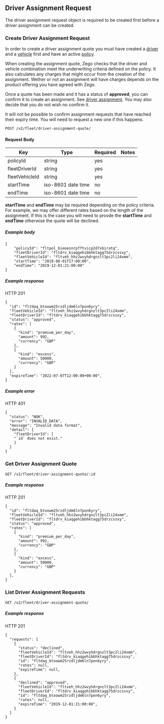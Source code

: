 ## Driver Assignment Request

The driver assignment request object is required to be created first before a driver assignment can be created.

### Create Driver Assignment Request

In order to create a driver assignment quote you must have created a [driver](./driver_endpoint.md) and a [vehicle](./vehicle_endpoint.md) first and have an active [policy](./policy_endpoint.md).

When creating the assignment quote, Zego checks that the driver and vehicle combination meet the underwriting criteria defined on the policy. It also calculates any charges that might occur from the creation of the assignment. Wether or not an assignment will have charges depends on the product offering you have agreed with Zego.

Once a quote has been made and it has a status of **approved**, you can confirm it to create an assignment. See [driver assignment](./driver_assignment_endpoint.md). You may also decide that you do not wish no confirm it.

It will not be possible to confirm assignment requests that have reached their expiry time. You will need to request a new one if this happens.

`POST /v2/fleet/driver-assignment-quote/`

#### Request Body

| Key | Type | Required | Notes |
| --- | --- | --- | --- |
| policyId | string | yes |  |
| fleetDriverId | string | yes |  |
| fleetVehicleId | string | yes |  |
| startTime | iso-8601 date time | no |  |
| endTime | iso-8601 date time | no |  |

**startTime** and **endTime** may be required depending on the policy criteria. For example, we may offer different rates based on the length of the assignment. If this is the case you will need to provde the **startTime** and **endTime** otherwise the quote will be declined.

##### Example body

```
{
    "policyId": "fltpol_bieoesnrpfftvicp2d7xbiratq",
    "fleetDriverId": "fltdrv_kiaqgehibbhktagg75drzcssxy",
    "fleetVehicleId": "fltveh_hhz2wvyhdrgnzlt3pc2li24xmm",
    "startTime": "2019-08-01T17:00:00",
    "endTime": "2019-12-01:21:00:00"
}
```

##### Example response

HTTP 201

```
{
  "id": "fltdaq_btoowm25rzdljdm6ln7pon6yry",
  "fleetVehicleId": "fltveh_hhz2wvyhdrgnzlt3pc2li24xmm",
  "fleetDriverId": "fltdrv_kiaqgehibbhktagg75drzcssxy",
  "status": "approved",
  "rates": [
    {
      "kind": "premium_per_day",
      "amount": 992,
      "currency": "GBP"
    },
    {
      "kind": "excess",
      "amount": 50000,
      "currency": "GBP"
    }
  ],
  "expireTime": "2022-07-07T12:00:00+00:00",
}
```

##### Example error

HTTP 401

```
{
  "status": "NOK",
  "error": "INVALID_DATA",
  "message": "Invalid data format",
  "detail": {
    "fleetDriverId": [
    "`id` does not exist."
    ]
  }
}
```

### Get Driver Assignment Quote

`GET /v2/fleet/driver-assignment-quote/:id`

##### Example response

HTTP 201

```
{
  "id": "fltdaq_btoowm25rzdljdm6ln7pon6yry",
  "fleetVehicleId": "fltveh_hhz2wvyhdrgnzlt3pc2li24xmm",
  "fleetDriverId": "fltdrv_kiaqgehibbhktagg75drzcssxy",
  "status": "approved",
  "rates": [
    {
      "kind": "premium_per_day",
      "amount": 992,
      "currency": "GBP"
    },
    {
      "kind": "excess",
      "amount": 50000,
      "currency": "GBP"
    }
  ],
}
```

### List Driver Assignment Requests

`GET /v2/fleet/driver-assignment-quote/`

##### Example response

HTTP 201

```
{
  "requests": [
    {
      "status": "declined",
      "fleetVehicleId": "fltveh_hhz2wvyhdrgnzlt3pc2li24xmm",
      "fleetDriverId": "fltdrv_kiaqgehibbhktagg75drzcssxy",
      "id": "fltdaq_btoowm25rzdljdm6ln7pon6yry",
      "rates": null,
      "expireTime": null,
    },
    {
      "declined": "approved",
      "fleetVehicleId": "fltveh_hhz2wvyhdrgnzlt3pc2li24xmm",
      "fleetDriverId": "fltdrv_kiaqgehibbhktagg75drzcssxy",
      "id": "fltdaq_btoowm25rzdljdm6ln7pon6yry",
      "rates": null,
      "expireTime": "2019-12-01:21:00:00",
    }
  ]
}
```
